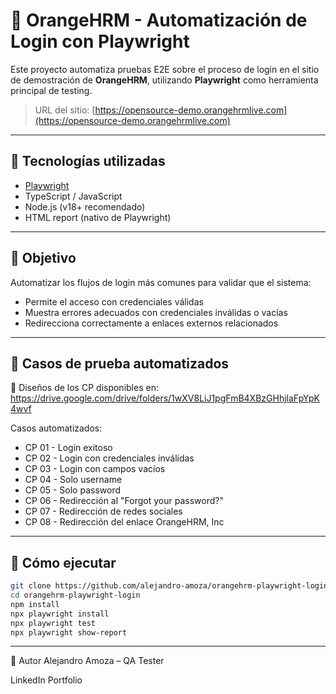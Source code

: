 # 🧪 OrangeHRM - Automatización de Login con Playwright

Este proyecto automatiza pruebas E2E sobre el proceso de login en el sitio de demostración de **OrangeHRM**, utilizando **Playwright** como herramienta principal de testing.

> URL del sitio: [https://opensource-demo.orangehrmlive.com](https://opensource-demo.orangehrmlive.com)

---

## 🔧 Tecnologías utilizadas

- [Playwright](https://playwright.dev/)
- TypeScript / JavaScript
- Node.js (v18+ recomendado)
- HTML report (nativo de Playwright)

---

## 🎯 Objetivo

Automatizar los flujos de login más comunes para validar que el sistema:
- Permite el acceso con credenciales válidas
- Muestra errores adecuados con credenciales inválidas o vacías
- Redirecciona correctamente a enlaces externos relacionados

---

## 🧪 Casos de prueba automatizados

📄 Diseños de los CP disponibles en:
https://drive.google.com/drive/folders/1wXV8LiJ1pgFmB4XBzGHhjlaFpYpK4wvf

Casos automatizados:
- CP 01 - Login exitoso
- CP 02 - Login con credenciales inválidas
- CP 03 - Login con campos vacíos
- CP 04 - Solo username
- CP 05 - Solo password
- CP 06 - Redirección al "Forgot your password?"
- CP 07 - Redirección de redes sociales
- CP 08 - Redirección del enlace OrangeHRM, Inc

---

## 🚀 Cómo ejecutar
```bash
git clone https://github.com/alejandro-amoza/orangehrm-playwright-login.git
cd orangehrm-playwright-login
npm install 
npx playwright install
npx playwright test
npx playwright show-report
```
---

🙌 Autor
Alejandro Amoza – QA Tester

LinkedIn
Portfolio
